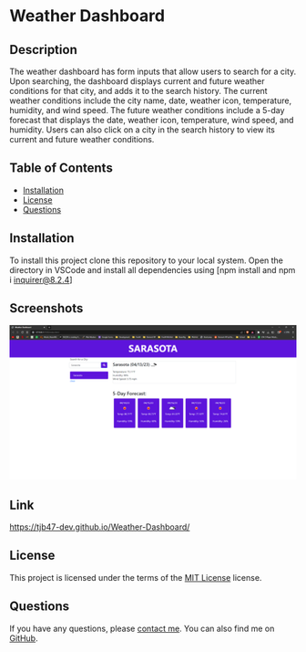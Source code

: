 # Weather Dashboard


## Description

The weather dashboard has form inputs that allow users to search for a city. Upon searching, the dashboard displays current and future weather conditions for that city, and adds it to the search history. The current weather conditions include the city name, date, weather icon, temperature, humidity, and wind speed. The future weather conditions include a 5-day forecast that displays the date, weather icon, temperature, wind speed, and humidity. Users can also click on a city in the search history to view its current and future weather conditions.

## Table of Contents

- [Installation](#installation)
- [License](#license)
- [Questions](#questions)

## Installation

To install this project clone this repository to your local system. Open the directory in VSCode and install all dependencies using [npm install and npm i inquirer@8.2.4]


## Screenshots

![Weather Dashboard](https://raw.githubusercontent.com/tjb47-dev/Weather-Dashboard/main/assets/images/weather-dashboard.png)


## Link
https://tjb47-dev.github.io/Weather-Dashboard/

## License

This project is licensed under the terms of the [MIT License]() license.

## Questions

If you have any questions, please [contact me](mailto:tjb47.dev@gmail.com). You can also find me on [GitHub](https://github.com/tjb47-dev).
